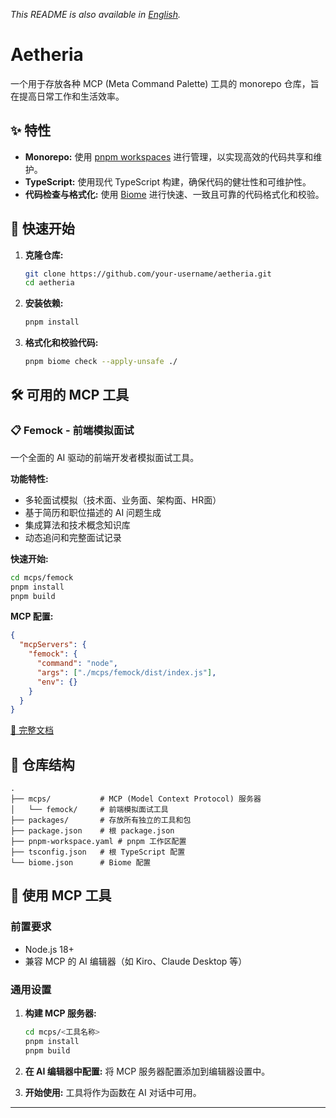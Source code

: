 *This README is also available in [English](README.md).*

# Aetheria

一个用于存放各种 MCP (Meta Command Palette) 工具的 monorepo 仓库，旨在提高日常工作和生活效率。

## ✨ 特性

- **Monorepo:** 使用 [pnpm workspaces](https://pnpm.io/workspaces) 进行管理，以实现高效的代码共享和维护。
- **TypeScript:** 使用现代 TypeScript 构建，确保代码的健壮性和可维护性。
- **代码检查与格式化:** 使用 [Biome](https://biomejs.dev/) 进行快速、一致且可靠的代码格式化和校验。

## 🚀 快速开始

1.  **克隆仓库:**
    ```bash
    git clone https://github.com/your-username/aetheria.git
    cd aetheria
    ```

2.  **安装依赖:**
    ```bash
    pnpm install
    ```

3.  **格式化和校验代码:**
    ```bash
    pnpm biome check --apply-unsafe ./
    ```

## 🛠️ 可用的 MCP 工具

### 📋 Femock - 前端模拟面试
一个全面的 AI 驱动的前端开发者模拟面试工具。

**功能特性:**
- 多轮面试模拟（技术面、业务面、架构面、HR面）
- 基于简历和职位描述的 AI 问题生成
- 集成算法和技术概念知识库
- 动态追问和完整面试记录

**快速开始:**
```bash
cd mcps/femock
pnpm install
pnpm build
```

**MCP 配置:**
```json
{
  "mcpServers": {
    "femock": {
      "command": "node",
      "args": ["./mcps/femock/dist/index.js"],
      "env": {}
    }
  }
}
```

[📖 完整文档](./mcps/femock/README.md)

## 📂 仓库结构

```
.
├── mcps/           # MCP (Model Context Protocol) 服务器
│   └── femock/     # 前端模拟面试工具
├── packages/       # 存放所有独立的工具和包
├── package.json    # 根 package.json
├── pnpm-workspace.yaml # pnpm 工作区配置
├── tsconfig.json   # 根 TypeScript 配置
└── biome.json      # Biome 配置
```

## 🚀 使用 MCP 工具

### 前置要求
- Node.js 18+ 
- 兼容 MCP 的 AI 编辑器（如 Kiro、Claude Desktop 等）

### 通用设置
1. **构建 MCP 服务器:**
   ```bash
   cd mcps/<工具名称>
   pnpm install
   pnpm build
   ```

2. **在 AI 编辑器中配置:**
   将 MCP 服务器配置添加到编辑器设置中。

3. **开始使用:**
   工具将作为函数在 AI 对话中可用。

---

